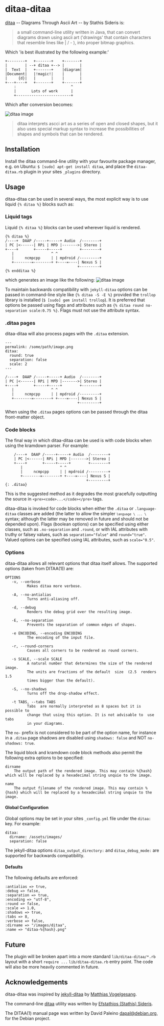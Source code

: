 # ditaa-ditaa

[ditaa](http://ditaa.sourceforge.net/) -- DIagrams Through Ascii Art -- by Stathis Sideris is:

> a small command-line utility written in Java, that can convert diagrams drawn using ascii art ('drawings' that contain characters that resemble lines like | / - ), into proper bitmap graphics.

Which 'is best illustrated by the following example:'

    +--------+   +-------+    +-------+
    |        | --+ ditaa +--> |       |
    |  Text  |   +-------+    |diagram|
    |Document|   |!magic!|    |       |
    |     {d}|   |       |    |       |
    +---+----+   +-------+    +-------+
        :                         ^
        |       Lots of work      |
        +-------------------------+

Which after conversion becomes:

![ditaa image](https://raw.githubusercontent.com/tmthrgd/ditaa-ditaa/master/example-one.png)

> ditaa interprets ascci art as a series of open and closed shapes, but it also uses special markup syntax to increase the possibilities of shapes and symbols that can be rendered.

## Installation

Install the ditaa command-line utility with your favourite package manager, e.g. on Ubuntu: `$ [sudo] apt-get install ditaa`, and place the `ditaa-ditaa.rb` plugin in your sites `_plugins` directory.

## Usage

ditaa-ditaa can be used in several ways, the most explicit way is to use liquid `{% ditaa %}` blocks such as:

### Liquid tags

Liquid `{% ditaa %}` blocks can be used wherever liquid is rendered.

    {% ditaa %}
    /----+  DAAP /-----+-----+ Audio  /--------+
    | PC |<------| RPi | MPD |------->| Stereo |
    +----+       +-----+-----+        +--------+
       |                 ^ ^
       |     ncmpcpp     | | mpdroid /---------+
       +--------=--------+ +----=----| Nexus S |
                                     +---------+
    {% endditaa %}

which generates an image like the following:
![ditaa image](https://raw.githubusercontent.com/tmthrgd/ditaa-ditaa/master/example-two.png)

To maintain backwards compatibility with `jekyll-ditaa` options can be passed in command-line style like `{% ditaa -S -E %}` provided the `trollop` library is installed (`$ [sudo] gem install trollop`). It is preferred that options be passed using flags and attributes such as `{% ditaa round no-separation scale:0.75 %}`. Flags must not use the attribute syntax.

### .ditaa pages

ditaa-ditaa will also process pages with the `.ditaa` extension.

    ---
    permalink: /some/path/image.png
    ditaa:
      round: true
      separation: false
      scale: 2
    ---
    
    /----+  DAAP /-----+-----+ Audio  /--------+
    | PC |<------| RPi | MPD |------->| Stereo |
    +----+       +-----+-----+        +--------+
       |                 ^ ^
       |     ncmpcpp     | | mpdroid /---------+
       +--------=--------+ +----=----| Nexus S |
                                     +---------+

When using the `.ditaa` pages options can be passed through the ditaa front-matter object.

### Code blocks

The final way in which ditaa-ditaa can be used is with code blocks when using the kramdown parser. For example:

        /----+  DAAP /-----+-----+ Audio  /--------+
        | PC |<------| RPi | MPD |------->| Stereo |
        +----+       +-----+-----+        +--------+
           |                 ^ ^
           |     ncmpcpp     | | mpdroid /---------+
           +--------=--------+ +----=----| Nexus S |
                                         +---------+
    {: .ditaa}

This is the suggested method as it degrades the most gracefully outputting the source in `<pre><code>...</code></pre>` tags.

ditaa-ditaa is invoked for code blocks when either the `.ditaa` or `.language-ditaa` classes are added (the latter to allow the simpler <code>``` language \ ... \ ```</code> syntax; although the latter may be removed in future and should not be depended upon). Flags (boolean options) can be specified using either classes, such as `.no-separation` and `.round`, or with IAL attributes with truthy or falsey values, such as `separation="false"` and `round="true"`. Valued options can be specified using IAL attributes, such as `scale="0.5"`.

### Options

ditaa-ditaa allows all relevant options that ditaa itself allows. The supported options (taken from DITAA(1)) are:

    OPTIONS
       -v, --verbose
              Makes ditaa more verbose.
    
       -A, --no-antialias
              Turns anti-aliasing off.
    
       -d, --debug
              Renders the debug grid over the resulting image.
    
       -E, --no-separation
              Prevents the separation of common edges of shapes.
    
       -e ENCODING, --encoding ENCODING
              The encoding of the input file.
    
       -r, --round-corners
              Causes all corners to be rendered as round corners.
    
       -s SCALE, --scale SCALE
              A natural number that determines the size of the rendered image.
              The units are fractions of the default  size  (2.5  renders  1.5
              times bigger than the default).
    
       -S, --no-shadows
              Turns off the drop-shadow effect.
    
       -t TABS, --tabs TABS
              Tabs  are normally interpreted as 8 spaces but it is possible to
              change that using this option. It is not advisable to  use  tabs
              in your diagrams.

The `no-` prefix is not considered to be part of the option name, for instance in a `.ditaa` page shadows are disabled using `shadows: false` and NOT `no-shadows: true`.

The liquid block and kramdown code block methods also permit the following extra options to be specified:

    dirname
        The output path of the rendered image. This may contain %{hash} which will be replaced by a hexadecimal string unquie to the image.
    
    name
        The output filename of the rendered image. This may contain %{hash} which will be replaced by a hexadecimal string unquie to the image.

#### Global Configuration

Global options may be set in your sites `_config.yml` file under the `ditaa:` key. For example:

    ditaa:
      dirname: /assets/images/
      separation: false

The jekyll-ditaa options `ditaa_output_directory:` and `ditaa_debug_mode:` are supported for backwards compatibility.

#### Defaults

The following defaults are enforced:

    :antialias => true,
    :debug => false,
    :separation => true,
    :encoding => "utf-8",
    :round => false,
    :scale => 1.0,
    :shadows => true,
    :tabs => 8,
    :verbose => false,
    :dirname => "/images/ditaa",
    :name => "ditaa-%{hash}.png"

## Future

The plugin will be broken apart into a more standard `lib/ditaa-ditaa/*.rb` layout with a short `require ...` `lib/ditaa-ditaa.rb` entry point. The code will also be more heavily commented in future.

## Acknowledgements

ditaa-ditaa was inspired by [jekyll-ditaa](https://github.com/matze/jekyll-ditaa) by [Matthias Vogelgesang](http://bloerg.net/).

The command-line [ditaa](http://ditaa.sourceforge.net/) utility was written by [Efstathios (Stathis) Sideris](http://www.stathis.co.uk/).

The DITAA(1) manual page was written by David Paleino <dapal@debian.org>, for the Debian project.
